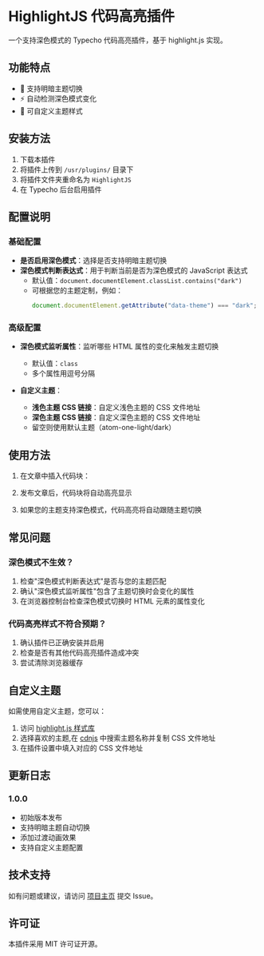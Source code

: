 # HighlightJS 代码高亮插件

一个支持深色模式的 Typecho 代码高亮插件，基于 highlight.js 实现。

## 功能特点

- 🎨 支持明暗主题切换
- ⚡ 自动检测深色模式变化
- 🎯 可自定义主题样式

## 安装方法

1. 下载本插件
2. 将插件上传到 `/usr/plugins/` 目录下
3. 将插件文件夹重命名为 `HighlightJS`
4. 在 Typecho 后台启用插件

## 配置说明

### 基础配置

- **是否启用深色模式**：选择是否支持明暗主题切换
- **深色模式判断表达式**：用于判断当前是否为深色模式的 JavaScript 表达式
  - 默认值：`document.documentElement.classList.contains("dark")`
  - 可根据您的主题定制，例如：
    ```javascript
    document.documentElement.getAttribute("data-theme") === "dark";
    ```

### 高级配置

- **深色模式监听属性**：监听哪些 HTML 属性的变化来触发主题切换

  - 默认值：`class`
  - 多个属性用逗号分隔

- **自定义主题**：
  - **浅色主题 CSS 链接**：自定义浅色主题的 CSS 文件地址
  - **深色主题 CSS 链接**：自定义深色主题的 CSS 文件地址
  - 留空则使用默认主题（atom-one-light/dark）

## 使用方法

1. 在文章中插入代码块：

2. 发布文章后，代码块将自动高亮显示

3. 如果您的主题支持深色模式，代码高亮将自动跟随主题切换

## 常见问题

### 深色模式不生效？

1. 检查"深色模式判断表达式"是否与您的主题匹配
2. 确认"深色模式监听属性"包含了主题切换时会变化的属性
3. 在浏览器控制台检查深色模式切换时 HTML 元素的属性变化

### 代码高亮样式不符合预期？

1. 确认插件已正确安装并启用
2. 检查是否有其他代码高亮插件造成冲突
3. 尝试清除浏览器缓存

## 自定义主题

如需使用自定义主题，您可以：

1. 访问 [highlight.js 样式库](https://highlightjs.org/demo/)
2. 选择喜欢的主题,在 [cdnjs](https://cdnjs.com/libraries/highlight.js/) 中搜索主题名称并复制 CSS 文件地址
3. 在插件设置中填入对应的 CSS 文件地址

## 更新日志

### 1.0.0

- 初始版本发布
- 支持明暗主题自动切换
- 添加过渡动画效果
- 支持自定义主题配置

## 技术支持

如有问题或建议，请访问 [项目主页](https://github.com/nobu121/typecho-highlightjs) 提交 Issue。

## 许可证

本插件采用 MIT 许可证开源。
